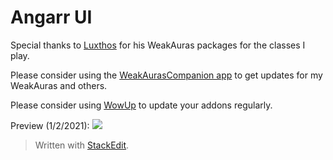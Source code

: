 # Angarr UI

Special thanks to [Luxthos](https://www.luxthos.com/) for his WeakAuras packages for the classes I play.

Please consider using the [WeakAurasCompanion app](https://weakauras.wtf/) to get updates for my WeakAuras and others.

Please consider using [WowUp](https://wowup.io/) to update your addons regularly.

Preview (1/2/2021):
![](https://github.com/ryachart/WoWUI/blob/main/MistgarrUI.gif?raw=true)
> Written with [StackEdit](https://stackedit.io/).
